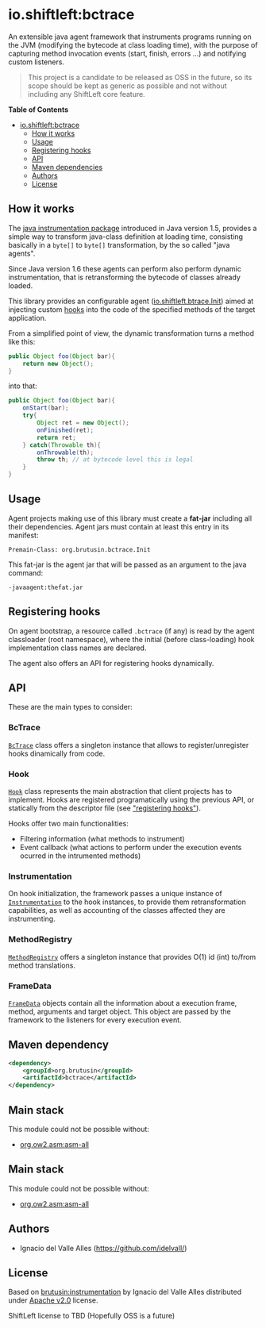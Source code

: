 # io.shiftleft:bctrace

An extensible java agent framework that instruments programs running on the JVM (modifying the bytecode at class loading time), with the purpose of capturing method invocation events (start, finish, errors ...) and notifying custom listeners.

> This project is a candidate to be released as OSS in the future, so its scope should be kept as generic as possible and not without including any ShiftLeft core feature.

**Table of Contents**
- [io.shiftleft:bctrace](#ioshiftleftctrace)
  - [How it works](#how-it-works)
  - [Usage](#usage)
  - [Registering hooks](#registering-hooks)
  - [API](#api)
  - [Maven dependencies](#maven-dependencies)
  - [Authors](#authors)
  - [License](#license)
	
## How it works
The [java instrumentation package](http://docs.oracle.com/javase/6/docs/api/java/lang/instrument/package-summary.html) introduced in Java version 1.5, provides a simple way to transform java-class definition at loading time, consisting basically in a `byte[]` to `byte[]` transformation, by the so called "java agents".

Since Java version 1.6 these agents can perform also perform dynamic instrumentation, that is retransforming the bytecode of classes already loaded. 

This library provides an configurable agent ([io.shiftleft.btrace.Init](src/main/java/io/shiftleft/bctrace/Init.java)) aimed at injecting custom [hooks](src/main/java/o/shiftleft/bctrace/spi/Hook.java) into the code of the specified methods of the target application.


From a simplified point of view, the dynamic transformation turns a method like this: 
```java
public Object foo(Object bar){
    return new Object();
}
```

into that:
```java
public Object foo(Object bar){
    onStart(bar);
    try{
        Object ret = new Object();
        onFinished(ret);
        return ret;
    } catch(Throwable th){
        onThrowable(th);
        throw th; // at bytecode level this is legal
    }
}
```
## Usage
Agent projects making use of this library must create a **fat-jar** including all their dependencies. 
Agent jars must contain at least this entry in its manifest:
```
Premain-Class: org.brutusin.bctrace.Init
```
This fat-jar is the agent jar that will be passed as an argument to the java command:

```
-javaagent:thefat.jar
```

## Registering hooks
On agent bootstrap, a resource called `.bctrace` (if any) is read by the agent classloader (root namespace), where the initial (before class-loading) hook implementation class names are declared.

The agent also offers an API for registering hooks dynamically.

## API
These are the main types to consider:

### BcTrace
[`BcTrace`](src/main/java/o/shiftleft/bctrace/Bctrace.java) class offers a singleton instance that allows to register/unregister hooks dinamically from code.

### Hook
[`Hook`](src/main/java/io/shiftleft/bctrace/spi/Hook.java) class represents the main abstraction that client projects has to implement. Hooks are registered programatically using the previous API, or statically from the descriptor file (see ["registering hooks"](#registering-hooks)).

Hooks offer two main functionalities: 
- Filtering information (what methods to instrument)  
- Event callback (what actions to perform under the execution events ocurred in the intrumented methods)

### Instrumentation
On hook initialization, the framework passes a unique instance of [`Instrumentation`](src/main/java/io/shiftleft/bctrace/spi/Instrumentation.java)  to the hook instances, to provide them retransformation capabilities, as well as accounting of the classes affected they are instrumenting.

### MethodRegistry
[`MethodRegistry`](src/main/java/io/shiftleft/bctrace/runtime/MethodRegistry.java) offers a singleton instance that provides O(1) id (int) to/from method translations.

### FrameData
[`FrameData`](src/main/java/io/shiftleft/bctrace/runtime/FrameData.java) objects contain all the information about a execution frame, method, arguments and target object. This object are passed by the framework to the listeners for every execution event.

## Maven dependency 

```xml
<dependency>
    <groupId>org.brutusin</groupId>
    <artifactId>bctrace</artifactId>
</dependency>
```

## Main stack
This module could not be possible without:
* [org.ow2.asm:asm-all](http://asm.ow2.org/)

## Main stack
This module could not be possible without:
* [org.ow2.asm:asm-all](http://asm.ow2.org/)


## Authors

- Ignacio del Valle Alles (<https://github.com/idelvall/>)

## License
Based on [brutusin:instrumentation](https://github.com/brutusin/instrumentation) by Ignacio del Valle Alles distributed under [Apache v2.0](http://www.apache.org/licenses/LICENSE-2.0) license.

ShiftLeft license to TBD (Hopefully OSS is a future)


